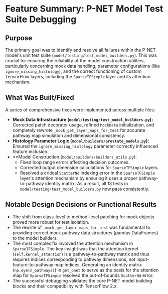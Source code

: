 # Feature Summary: P-NET Model Test Suite Debugging

## Purpose

The primary goal was to identify and resolve all failures within the P-NET model's unit test suite (`model/testing/test_model_builders.py`). This was crucial for ensuring the reliability of the model construction utilities, particularly concerning mock data handling, parameter configurations (like `ignore_missing_histology`), and the correct functioning of custom TensorFlow layers, including the `SparseTFSimple` layer and its attention mechanism.

## What Was Built/Fixed

A series of comprehensive fixes were implemented across multiple files:
-   **Mock Data Infrastructure (`model/testing/test_model_builders.py`):** Corrected patch decorator usage, refined `MockData` initialization, and completely rewrote `_mock_get_layer_maps_for_test` for accurate pathway map simulation and dimensional consistency.
-   **Histology Parameter Logic (`model/builders/prostate_models.py`):** Ensured the `ignore_missing_histology` parameter correctly influenced feature inclusion.
-   **Model Construction (`model/builders/builders_utils.py`):
    -   Fixed loop range errors affecting decision outcomes.
    -   Corrected output dimension calculations for `SparseTFSimple` layers.
    -   Resolved a critical `ScatterNd` indexing error in the `SparseTFSimple` layer's attention mechanism by ensuring it uses a proper pathway-to-pathway identity matrix.
As a result, all 13 tests in `model/testing/test_model_builders.py` now pass consistently.

## Notable Design Decisions or Functional Results

-   The shift from class-level to method-level patching for mock objects proved more robust for test isolation.
-   The rewrite of `_mock_get_layer_maps_for_test` was fundamental to providing correct mock pathway data structures (pandas DataFrames) to the model builders.
-   The most complex fix involved the attention mechanism in `SparseTFSimple`. The key insight was that the attention kernel (`self.kernel_attention`) is a pathway-to-pathway matrix and thus requires indices corresponding to pathway dimensions, not input-feature-to-pathway map indices. Generating an identity matrix (`np.eye(n_pathways)`) in `get_pnet` to serve as the basis for the attention map for `SparseTFSimple` resolved the out-of-bounds `ScatterNd` error.
-   The successful debugging validates the core P-NET model building blocks and their compatibility with TensorFlow 2.x.
